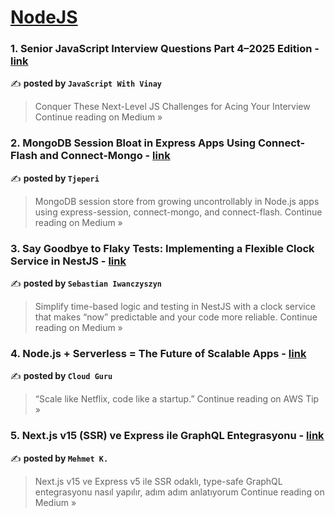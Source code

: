 
<h1><a href=https://medium.com/tag/nodejs/recommended target="_blank" rel="noopener noreferrer">NodeJS</a></h1>
<h3>1.  Senior JavaScript Interview Questions Part 4–2025 Edition - <a href="https://medium.com/@javaScriptwithvinay/senior-javascript-interview-questions-part-4-2025-edition-d4edee879a9a?source=rss------nodejs-5" target="_blank" rel="noopener noreferrer">link</a></h3>

✍️ **posted by `JavaScript With Vinay`**

<blockquote>Conquer These Next-Level JS Challenges for Acing Your Interview
Continue reading on Medium »</blockquote>

<h3>2. MongoDB Session Bloat in Express Apps Using Connect-Flash and Connect-Mongo - <a href="https://medium.com/@tjeperi/mongodb-session-bloat-in-express-apps-using-connect-flash-and-connect-mongo-0a69605fcebc?source=rss------nodejs-5" target="_blank" rel="noopener noreferrer">link</a></h3>

✍️ **posted by `Tjeperi`**

<blockquote>MongoDB session store from growing uncontrollably in Node.js apps using express-session, connect-mongo, and connect-flash.
Continue reading on Medium »</blockquote>

<h3>3. Say Goodbye to Flaky Tests: Implementing a Flexible Clock Service in NestJS - <a href="https://medium.com/@sebastian.iwanczyszyn/say-goodbye-to-flaky-tests-implementing-a-flexible-clock-service-in-nestjs-7b1b1cfe6960?source=rss------nodejs-5" target="_blank" rel="noopener noreferrer">link</a></h3>

✍️ **posted by `Sebastian Iwanczyszyn`**

<blockquote>Simplify time-based logic and testing in NestJS with a clock service that makes “now” predictable and your code more reliable.
Continue reading on Medium »</blockquote>

<h3>4.  Node.js + Serverless = The Future of Scalable Apps - <a href="https://awstip.com/node-js-serverless-the-future-of-scalable-apps-150e3cb2658f?source=rss------nodejs-5" target="_blank" rel="noopener noreferrer">link</a></h3>

✍️ **posted by `Cloud Guru`**

<blockquote>“Scale like Netflix, code like a startup.”
Continue reading on AWS Tip »</blockquote>

<h3>5. Next.js v15 (SSR) ve Express ile GraphQL Entegrasyonu - <a href="https://medium.com/@mehmetext/next-js-v15-ssr-ve-express-ile-graphql-entegrasyonu-d25ddaed2fd5?source=rss------nodejs-5" target="_blank" rel="noopener noreferrer">link</a></h3>

✍️ **posted by `Mehmet K.`**

<blockquote>Next.js v15 ve Express v5 ile SSR odaklı, type-safe GraphQL entegrasyonu nasıl yapılır, adım adım anlatıyorum
Continue reading on Medium »</blockquote>

